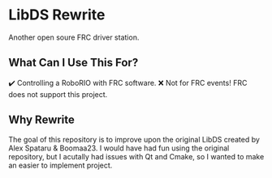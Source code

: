 # LibDS Rewrite
Another open soure FRC driver station.

## What Can I Use This For?
:heavy_check_mark: Controlling a RoboRIO with FRC software.
:x: Not for FRC events! FRC does not support this project.

## Why Rewrite
The goal of this repository is to improve upon the original LibDS created by Alex Spataru & Boomaa23.
I would have had fun using the original repository, but I acutally had issues with Qt and Cmake, so I
wanted to make an easier to implement project.
